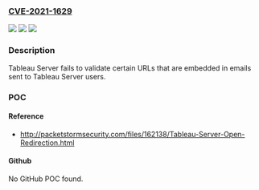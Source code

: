 ### [CVE-2021-1629](https://cve.mitre.org/cgi-bin/cvename.cgi?name=CVE-2021-1629)
![](https://img.shields.io/static/v1?label=Product&message=Tableau&color=blue)
![](https://img.shields.io/static/v1?label=Version&message=n%2Fa&color=blue)
![](https://img.shields.io/static/v1?label=Vulnerability&message=Other%20or%20Unknown&color=brighgreen)

### Description

Tableau Server fails to validate certain URLs that are embedded in emails sent to Tableau Server users.

### POC

#### Reference
- http://packetstormsecurity.com/files/162138/Tableau-Server-Open-Redirection.html

#### Github
No GitHub POC found.

